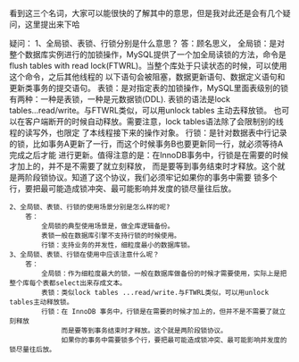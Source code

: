 看到这三个名词，大家可以能很快的了解其中的意思，但是我对此还是会有几个疑问，这里提出来下哈


疑问：
    1、全局锁、表锁、行锁分别是什么意思？
        答：顾名思义，
            全局锁：是对整个数据库实例进行的加锁操作，MySQL提供了一个加全局读锁的方法，命令是flush tables
                    with read lock(FTWRL)。当整个库处于只读状态的时候，可以使用这个命令，之后其他线程的
                        以下语句会被阻塞，数据更新语句、数据定义语句和更新类事务的提交语句。
            表锁：是对指定表的加锁操作，MySQL里面表级别的锁有两种：一种是表锁，一种是元数据锁(DDL).
                    表锁的语法是lock tables...read/write。与FTWRL类似，可以用unlock tables 主动去释放锁。
                    也可以在客户端断开的时候自动释放。需要注意，lock tables语法除了会限制别的线程的读写外，也限定
                    了本线程接下来的操作对象。
            行锁：是针对数据表中行记录的锁，比如事务A更新了一行，而这个时候事务B也要更新同一行，就必须等待A完成之后才能
                进行更新。值得注意的是：在InnoDB事务中，行锁是在需要的时候才加上的，并不是不需要了就立刻释放，
                    而是要等到事务结束时才释放。这个就是两阶段锁协议。知道了这个协议，我们必须牢记如果你的事务中需要
                    锁多个行，要把最可能造成锁冲突、最可能影响并发度的锁尽量往后放。

    2、全局锁、表锁、行锁的使用场景分别是怎么样的呢?
        答：
            全局锁的典型使用场景是，做全库逻辑备份。
            表锁一般在数据库引擎不支持行锁的时候使用。
            行锁：支持业务的并发性，细粒度最小的数据库锁。
    3、全局锁、表锁、行锁在使用中应该注意什么呢？
        答：
            全局锁：作为细粒度最大的锁，一般在数据库做备份的时候才需要使用，实际上是把整个库每个表都select出来存成文本。
            表锁：类似lock tables ...read/write.与FTWRL类似，可以用unlock tables主动释放锁。
            行锁：在 InnoDB 事务中，行锁是在需要的时候才加上的，但并不是不需要了就立刻释放
                 而是要等到事务结束时才释放。这个就是两阶段锁协议。
                 如果你的事务中需要锁多个行，要把最可能造成锁冲突、最可能影响并发度的锁尽量往后放。

